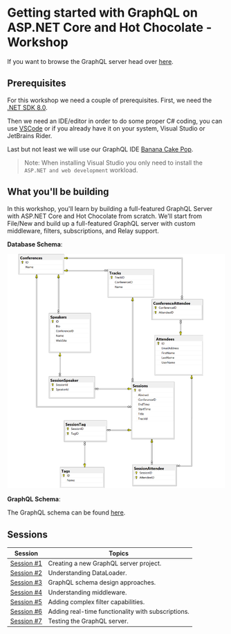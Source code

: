 # Getting started with GraphQL on ASP.NET Core and Hot Chocolate - Workshop

If you want to browse the GraphQL server head over [here](http://workshop.chillicream.com/).

## Prerequisites

For this workshop we need a couple of prerequisites. First, we need the [.NET SDK 8.0](https://dotnet.microsoft.com/download/dotnet/8.0).

Then we need an IDE/editor in order to do some proper C# coding, you can use [VSCode](https://code.visualstudio.com/) or if you already have it on your system, Visual Studio or JetBrains Rider.

Last but not least we will use our GraphQL IDE [Banana Cake Pop](https://chillicream.com/products/bananacakepop).

> Note: When installing Visual Studio you only need to install the `ASP.NET and web development` workload.

## What you'll be building

In this workshop, you'll learn by building a full-featured GraphQL Server with ASP.NET Core and Hot Chocolate from scratch. We'll start from File/New and build up a full-featured GraphQL server with custom middleware, filters, subscriptions, and Relay support.

**Database Schema**:

![Database Schema Diagram](docs/images/21-conference-planner-db-diagram.webp)

**GraphQL Schema**:

The GraphQL schema can be found [here](code/session-7/GraphQL.Tests/__snapshots__/SchemaTests.SchemaChanged.graphql).

## Sessions

| Session                                                    | Topics                                             |
|------------------------------------------------------------|----------------------------------------------------|
| [Session #1](docs/1-creating-a-graphql-server-project.md)  | Creating a new GraphQL server project.             |
| [Session #2](docs/2-understanding-data-loader.md)          | Understanding DataLoader.                          |
| [Session #3](docs/3-schema-design.md)                      | GraphQL schema design approaches.                  |
| [Session #4](docs/4-understanding-middleware.md)           | Understanding middleware.                          |
| [Session #5](docs/5-adding-complex-filter-capabilities.md) | Adding complex filter capabilities.                |
| [Session #6](docs/6-subscriptions.md)                      | Adding real-time functionality with subscriptions. |
| [Session #7](docs/7-testing-the-graphql-server.md)         | Testing the GraphQL server.                        |
